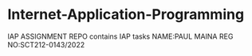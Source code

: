 # Internet-Application-Programming
IAP ASSIGNMENT
REPO contains IAP tasks
NAME:PAUL MAINA
REG NO:SCT212-0143/2022
